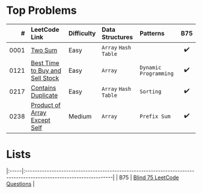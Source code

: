 # Top Problems

| #                                              | LeetCode Link                                                                                     | Difficulty | Data Structures      | Patterns              | B75                |
|-----:|:--------------------------------------------------------------------------------------------------|:-----------|:---------------------|:----------------------|:------------------:|
| 0001 | [Two Sum](https://leetcode.com/problems/two-sum/)                                                 | Easy       | `Array` `Hash Table` |                       | :heavy_check_mark: |
| 0121 | [Best Time to Buy and Sell Stock](https://leetcode.com/problems/best-time-to-buy-and-sell-stock/) | Easy       | `Array`              | `Dynamic Programming` | :heavy_check_mark: |
| 0217 | [Contains Duplicate](https://leetcode.com/problems/contains-duplicate/)                           | Easy       | `Array` `Hash Table` | `Sorting`             | :heavy_check_mark: |
| 0238 | [Product of Array Except Self](https://leetcode.com/problems/product-of-array-except-self/)       | Medium     | `Array`              | `Prefix Sum`          | :heavy_check_mark: |

# Lists

|:-----|:------------------------------------------------------------------------------------------------------------------|
| B75  | [Blind 75 LeetCode Questions](https://leetcode.com/discuss/general-discussion/460599/blind-75-leetcode-questions) |